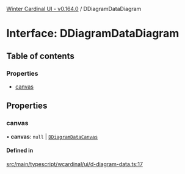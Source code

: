[Winter Cardinal UI - v0.164.0](../index.md) / DDiagramDataDiagram

# Interface: DDiagramDataDiagram

## Table of contents

### Properties

- [canvas](DDiagramDataDiagram.md#canvas)

## Properties

### canvas

• **canvas**: ``null`` \| [`DDiagramDataCanvas`](DDiagramDataCanvas.md)

#### Defined in

[src/main/typescript/wcardinal/ui/d-diagram-data.ts:17](https://github.com/winter-cardinal/winter-cardinal-ui/blob/v0.164.0/src/main/typescript/wcardinal/ui/d-diagram-data.ts#L17)
